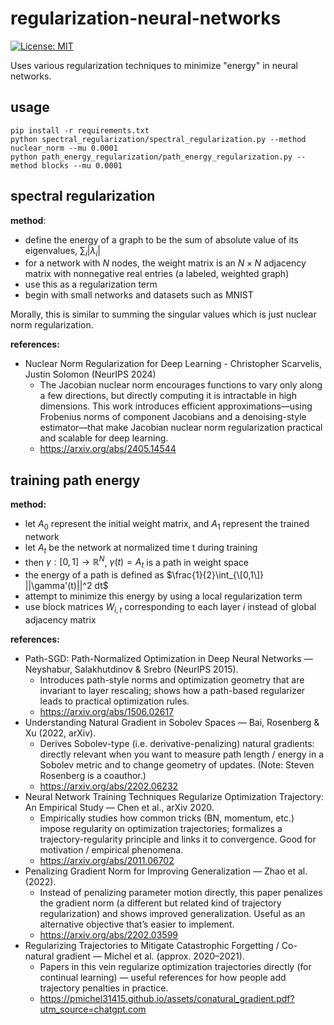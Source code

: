 # regularization-neural-networks

[![License: MIT](https://img.shields.io/badge/License-MIT-brightgreen.svg)](https://opensource.org/licenses/MIT)

Uses various regularization techniques to minimize "energy" in neural networks.

## usage

```
pip install -r requirements.txt
python spectral_regularization/spectral_regularization.py --method nuclear_norm --mu 0.0001
python path_energy_regularization/path_energy_regularization.py --method blocks --mu 0.0001
```

## spectral regularization

**method**:

- define the energy of a graph to be the sum of absolute value of its eigenvalues, $\sum_i |\lambda_i|$
- for a network with $N$ nodes, the weight matrix is an $N \times N$ adjacency matrix with nonnegative real entries (a labeled, weighted graph)
- use this as a regularization term
- begin with small networks and datasets such as MNIST

Morally, this is similar to summing the singular values which is just nuclear norm regularization.

**references:**

- Nuclear Norm Regularization for Deep Learning - Christopher Scarvelis, Justin Solomon (NeurIPS 2024)
    - The Jacobian nuclear norm encourages functions to vary only along a few directions, but directly computing it is intractable in high dimensions. This work introduces efficient approximations—using Frobenius norms of component Jacobians and a denoising-style estimator—that make Jacobian nuclear norm regularization practical and scalable for deep learning.
    - https://arxiv.org/abs/2405.14544

## **training path energy**

**method:**

- let $A_0$ represent the initial weight matrix, and $A_1$ represent the trained network
- let $A_t$ be the network at normalized time t during training
- then $\gamma: [0,1] \rightarrow \mathbb{R}^N$, $\gamma(t) = A_t$ is a path in weight space
- the energy of a path is defined as $\frac{1}{2}\int_{\[0,1\]} ||\gamma'(t)||^2 dt$
- attempt to minimize this energy by using a local regularization term
- use block matrices $W_{i,t}$ corresponding to each layer $i$ instead of global adjacency matrix

**references:**

- Path-SGD: Path-Normalized Optimization in Deep Neural Networks — Neyshabur, Salakhutdinov & Srebro (NeurIPS 2015).
    - Introduces path-style norms and optimization geometry that are invariant to layer rescaling; shows how a path-based regularizer leads to practical optimization rules. 
    - https://arxiv.org/abs/1506.02617
- Understanding Natural Gradient in Sobolev Spaces — Bai, Rosenberg & Xu (2022, arXiv).
    - Derives Sobolev-type (i.e. derivative-penalizing) natural gradients: directly relevant when you want to measure path length / energy in a Sobolev metric and to change geometry of updates. (Note: Steven Rosenberg is a coauthor.) 
    - https://arxiv.org/abs/2202.06232
- Neural Network Training Techniques Regularize Optimization Trajectory: An Empirical Study — Chen et al., arXiv 2020.
    - Empirically studies how common tricks (BN, momentum, etc.) impose regularity on optimization trajectories; formalizes a trajectory-regularity principle and links it to convergence. Good for motivation / empirical phenomena.
    - https://arxiv.org/abs/2011.06702
- Penalizing Gradient Norm for Improving Generalization — Zhao et al. (2022).
    - Instead of penalizing parameter motion directly, this paper penalizes the gradient norm (a different but related kind of trajectory regularization) and shows improved generalization. Useful as an alternative objective that’s easier to implement. 
    - https://arxiv.org/abs/2202.03599
- Regularizing Trajectories to Mitigate Catastrophic Forgetting / Co-natural gradient — Michel et al. (approx. 2020–2021).
    - Papers in this vein regularize optimization trajectories directly (for continual learning) — useful references for how people add trajectory penalties in practice.
    - https://pmichel31415.github.io/assets/conatural_gradient.pdf?utm_source=chatgpt.com
